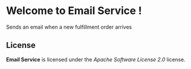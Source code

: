 # Welcome to Email Service !


Sends an email when a new fulfillment order arrives


## License

**Email Service** is licensed under the *Apache Software License 2.0* license.


